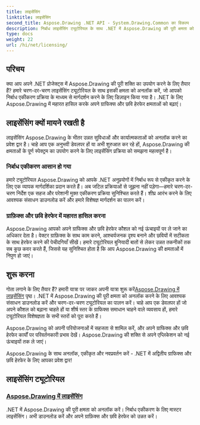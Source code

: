 ```yaml
---
title: लाइसेंसिंग
linktitle: लाइसेंसिंग
second_title: Aspose.Drawing .NET API - System.Drawing.Common का विकल्प
description: निर्बाध लाइसेंसिंग ट्यूटोरियल के साथ .NET में Aspose.Drawing की पूरी क्षमता को अनलॉक करें। सहजता से एकीकृत करें, ग्राफ़िक्स को उन्नत करें और छवियों में आसानी से हेरफेर करें।
type: docs
weight: 22
url: /hi/net/licensing/
---
```


## परिचय

क्या आप अपने .NET प्रोजेक्ट्स में Aspose.Drawing की पूरी शक्ति का उपयोग करने के लिए तैयार हैं? हमारे चरण-दर-चरण लाइसेंसिंग ट्यूटोरियल के साथ इसकी क्षमता को अनलॉक करें, जो आपको निर्बाध एकीकरण प्रक्रिया के माध्यम से मार्गदर्शन करने के लिए डिज़ाइन किया गया है। .NET के लिए Aspose.Drawing में महारत हासिल करके अपने ग्राफिक्स और छवि हेरफेर क्षमताओं को बढ़ाएं।

## लाइसेंसिंग क्यों मायने रखती है

लाइसेंसिंग Aspose.Drawing के भीतर उन्नत सुविधाओं और कार्यात्मकताओं को अनलॉक करने का प्रवेश द्वार है। चाहे आप एक अनुभवी डेवलपर हों या अभी शुरुआत कर रहे हों, Aspose.Drawing की क्षमताओं के पूर्ण स्पेक्ट्रम का उपयोग करने के लिए लाइसेंसिंग प्रक्रिया को समझना महत्वपूर्ण है।

### निर्बाध एकीकरण आसान हो गया

हमारे ट्यूटोरियल Aspose.Drawing को आपके .NET अनुप्रयोगों में निर्बाध रूप से एकीकृत करने के लिए एक व्यापक मार्गदर्शिका प्रदान करते हैं। अब जटिल प्रक्रियाओं से जूझना नहीं पड़ेगा—हमारे चरण-दर-चरण निर्देश एक सहज और परेशानी मुक्त एकीकरण प्रक्रिया सुनिश्चित करते हैं। शीघ्र आरंभ करने के लिए आवश्यक संसाधन डाउनलोड करें और हमारे विशेषज्ञ मार्गदर्शन का पालन करें।

### ग्राफ़िक्स और छवि हेरफेर में महारत हासिल करना

Aspose.Drawing आपको अपने ग्राफिक्स और छवि हेरफेर कौशल को नई ऊंचाइयों पर ले जाने का अधिकार देता है। वेक्टर ग्राफ़िक्स के साथ काम करने, आश्चर्यजनक दृश्य बनाने और छवियों में सटीकता के साथ हेरफेर करने की पेचीदगियाँ सीखें। हमारे ट्यूटोरियल बुनियादी बातों से लेकर उन्नत तकनीकों तक सब कुछ कवर करते हैं, जिससे यह सुनिश्चित होता है कि आप Aspose.Drawing की क्षमताओं में निपुण हो जाएं।

## शुरू करना

 गोता लगाने के लिए तैयार हैं? हमारी यात्रा पर जाकर अपनी यात्रा शुरू करें[Aspose.Drawing में लाइसेंसिंग](./licensing/) पृष्ठ। .NET में Aspose.Drawing की पूरी क्षमता को अनलॉक करने के लिए आवश्यक संसाधन डाउनलोड करें और चरण-दर-चरण ट्यूटोरियल का पालन करें। चाहे आप एक डेवलपर हों जो अपने कौशल को बढ़ाना चाहते हों या शीर्ष स्तर के ग्राफिक्स समाधान चाहने वाले व्यवसाय हों, हमारे ट्यूटोरियल विशेषज्ञता के सभी स्तरों को पूरा करते हैं।

Aspose.Drawing को अपनी परियोजनाओं में सहजता से शामिल करें, और अपने ग्राफिक्स और छवि हेरफेर कार्यों पर परिवर्तनकारी प्रभाव देखें। Aspose.Drawing की शक्ति से अपने एप्लिकेशन को नई ऊंचाइयों तक ले जाएं।

Aspose.Drawing के साथ अनलॉक, एकीकृत और नवप्रवर्तन करें - .NET में अद्वितीय ग्राफिक्स और छवि हेरफेर के लिए आपका प्रवेश द्वार!
## लाइसेंसिंग ट्यूटोरियल
### [Aspose.Drawing में लाइसेंसिंग](./licensing/)
.NET में Aspose.Drawing की पूरी क्षमता को अनलॉक करें। निर्बाध एकीकरण के लिए मास्टर लाइसेंसिंग। अभी डाउनलोड करें और अपने ग्राफ़िक्स और छवि हेरफेर को उन्नत करें।